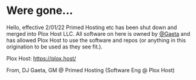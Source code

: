 # Were gone...

Hello, effective 2/01/22 Primed Hosting etc has been shut down and merged into Plox Host LLC.
All software on here is owned by [@Gaeta](https://github.com/Gaeta) and has allowed Plox Host to use the software and repos (or anything in this origination to be used as they see fit.).

Plox Host: https://plox.host/

From,
DJ Gaeta, GM @ Primed Hosting (Software Eng @ Plox Host)
